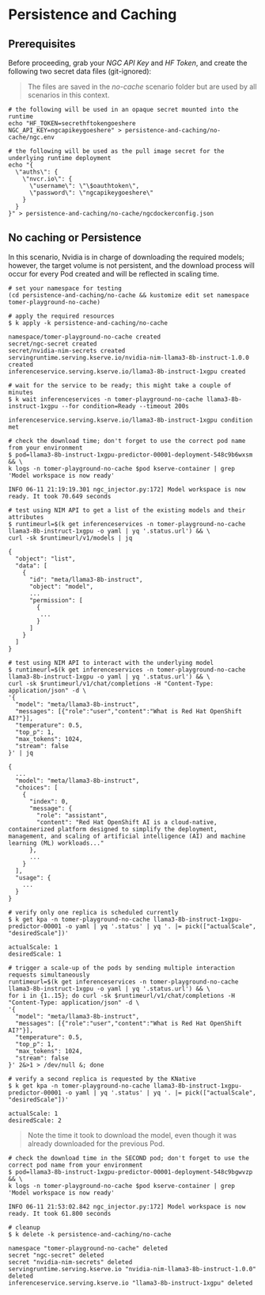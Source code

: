 # Persistence and Caching

## Prerequisites

Before proceeding, grab your _NGC API Key_ and _HF Token_, and create the following two secret
data files (git-ignored):

> The files are saved in the _no-cache_ scenario folder but are used by all scenarios in this context.

```shell
# the following will be used in an opaque secret mounted into the runtime
echo "HF_TOKEN=secrethftokengoeshere
NGC_API_KEY=ngcapikeygoeshere" > persistence-and-caching/no-cache/ngc.env
```

```shell
# the following will be used as the pull image secret for the underlying runtime deployment
echo "{
  \"auths\": {
    \"nvcr.io\": {
      \"username\": \"\$oauthtoken\",
      \"password\": \"ngcapikeygoeshere\"
    }
  }
}" > persistence-and-caching/no-cache/ngcdockerconfig.json
```

## No caching or Persistence

In this scenario, Nvidia is in charge of downloading the required models; however, the target volume
is not persistent, and the download process will occur for every Pod created and will be reflected
in scaling time.

```shell
# set your namespace for testing
(cd persistence-and-caching/no-cache && kustomize edit set namespace tomer-playground-no-cache)
```

```shell
# apply the required resources
$ k apply -k persistence-and-caching/no-cache

namespace/tomer-playground-no-cache created
secret/ngc-secret created
secret/nvidia-nim-secrets created
servingruntime.serving.kserve.io/nvidia-nim-llama3-8b-instruct-1.0.0 created
inferenceservice.serving.kserve.io/llama3-8b-instruct-1xgpu created
```

```shell
# wait for the service to be ready; this might take a couple of minutes
$ k wait inferenceservices -n tomer-playground-no-cache llama3-8b-instruct-1xgpu --for condition=Ready --timeout 200s

inferenceservice.serving.kserve.io/llama3-8b-instruct-1xgpu condition met
```

```shell
# check the download time; don't forget to use the correct pod name from your environment
$ pod=llama3-8b-instruct-1xgpu-predictor-00001-deployment-548c9b6wxsm && \
k logs -n tomer-playground-no-cache $pod kserve-container | grep 'Model workspace is now ready'

INFO 06-11 21:19:19.301 ngc_injector.py:172] Model workspace is now ready. It took 70.649 seconds
```

```shell
# test using NIM API to get a list of the existing models and their attributes
$ runtimeurl=$(k get inferenceservices -n tomer-playground-no-cache llama3-8b-instruct-1xgpu -o yaml | yq '.status.url') && \
curl -sk $runtimeurl/v1/models | jq

{
  "object": "list",
  "data": [
    {
      "id": "meta/llama3-8b-instruct",
      "object": "model",
      ...
      "permission": [
        {
         ...
        }
      ]
    }
  ]
}
```

```shell
# test using NIM API to interact with the underlying model
$ runtimeurl=$(k get inferenceservices -n tomer-playground-no-cache llama3-8b-instruct-1xgpu -o yaml | yq '.status.url') && \
curl -sk $runtimeurl/v1/chat/completions -H "Content-Type: application/json" -d \
'{
  "model": "meta/llama3-8b-instruct",
  "messages": [{"role":"user","content":"What is Red Hat OpenShift AI?"}],
  "temperature": 0.5,
  "top_p": 1,
  "max_tokens": 1024,
  "stream": false
}' | jq

{
  ...
  "model": "meta/llama3-8b-instruct",
  "choices": [
    {
      "index": 0,
      "message": {
        "role": "assistant",
        "content": "Red Hat OpenShift AI is a cloud-native, containerized platform designed to simplify the deployment, management, and scaling of artificial intelligence (AI) and machine learning (ML) workloads..."
      },
      ...
    }
  ],
  "usage": {
    ...
  }
}
```

```shell
# verify only one replica is scheduled currently
$ k get kpa -n tomer-playground-no-cache llama3-8b-instruct-1xgpu-predictor-00001 -o yaml | yq '.status' | yq '. |= pick(["actualScale", "desiredScale"])'

actualScale: 1
desiredScale: 1
```

```shell
# trigger a scale-up of the pods by sending multiple interaction requests simultaneously
runtimeurl=$(k get inferenceservices -n tomer-playground-no-cache llama3-8b-instruct-1xgpu -o yaml | yq '.status.url') && \
for i in {1..15}; do curl -sk $runtimeurl/v1/chat/completions -H "Content-Type: application/json" -d \
'{
  "model": "meta/llama3-8b-instruct",
  "messages": [{"role":"user","content":"What is Red Hat OpenShift AI?"}],
  "temperature": 0.5,
  "top_p": 1,
  "max_tokens": 1024,
  "stream": false
}' 2&>1 > /dev/null &; done
```

```shell
# verify a second replica is requested by the KNative
$ k get kpa -n tomer-playground-no-cache llama3-8b-instruct-1xgpu-predictor-00001 -o yaml | yq '.status' | yq '. |= pick(["actualScale", "desiredScale"])'

actualScale: 1
desiredScale: 2
```

> Note the time it took to download the model, even though it was already downloaded for the previous Pod.

```shell
# check the download time in the SECOND pod; don't forget to use the correct pod name from your environment
$ pod=llama3-8b-instruct-1xgpu-predictor-00001-deployment-548c9bgwvzp && \
k logs -n tomer-playground-no-cache $pod kserve-container | grep 'Model workspace is now ready'

INFO 06-11 21:53:02.842 ngc_injector.py:172] Model workspace is now ready. It took 61.800 seconds
```

```shell
# cleanup
$ k delete -k persistence-and-caching/no-cache

namespace "tomer-playground-no-cache" deleted
secret "ngc-secret" deleted
secret "nvidia-nim-secrets" deleted
servingruntime.serving.kserve.io "nvidia-nim-llama3-8b-instruct-1.0.0" deleted
inferenceservice.serving.kserve.io "llama3-8b-instruct-1xgpu" deleted
```